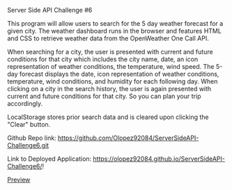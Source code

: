 Server Side API Challenge #6

​This program will allow users to search for the 5 day weather forecast for a given city. The weather dashboard runs in the browser and features HTML and CSS to retrieve weather data from the OpenWeather One Call API.

When searching for a city, the user is presented with current and future conditions for that city which includes the city name, date, an icon representation of weather conditions, the temperature, wind speed. The 5-day forecast displays the date, icon representation of weather conditions, temperature, wind conditions, and humidity for each following day. When clicking on a city in the search history, the user is again presented with current and future conditions for that city. So you can plan your trip accordingly.

LocalStorage stores prior search data and is cleared upon clicking the "Clear" button.


Github Repo link: https://github.com/Olopez92084/ServerSideAPI-Challenge6.git

Link to Deployed Application: https://olopez92084.github.io/ServerSideAPI-Challenge6/!

[Preview](https://user-images.githubusercontent.com/94086814/148672349-0d2f053b-c19e-43ae-9cc5-d67f7005edaf.jpg)
